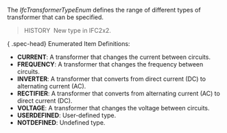 The _IfcTransformerTypeEnum_ defines the range of different types of transformer that can be specified.

> HISTORY&nbsp; New type in IFC2x2.

{ .spec-head}
Enumerated Item Definitions:

* **CURRENT**: A transformer that changes the current between circuits.
* **FREQUENCY**: A transformer that changes the frequency between circuits.
* **INVERTER**: A transformer that converts from direct current (DC) to alternating current (AC).
* **RECTIFIER**: A transformer that converts from alternating current (AC) to direct current (DC).
* **VOLTAGE**: A transformer that changes the voltage between circuits.
* **USERDEFINED**: User-defined type.
* **NOTDEFINED**: Undefined type.